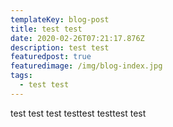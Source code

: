 ```yaml
---
templateKey: blog-post
title: test test
date: 2020-02-26T07:21:17.876Z
description: test test
featuredpost: true
featuredimage: /img/blog-index.jpg
tags:
  - test test
---
```

test test test testtest testtest test
